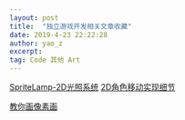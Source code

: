```yaml
---
layout: post
title:  "独立游戏开发相关文章收藏"
date: 2019-4-23 22:22:28
author: yao_z
excerpt: 
tag: Code 其他 Art
---
```


[SpriteLamp-2D光照系统](https://indienova.com/indie-game-development/pathway-new-dynamic-lighting-and-shadows/)
[2D角色移动实现细节](http://higherorderfun.com/blog/2012/05/20/the-guide-to-implementing-2d-platformers/)

[教你画像素画](http://32comic.com/)